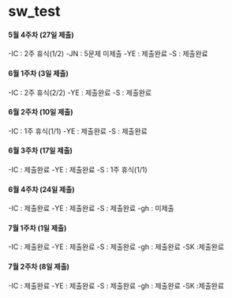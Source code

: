 # sw_test

#### 5월 4주차 (27일 제출)
-IC : 2주 휴식(1/2)
-JN : 5문제 미제출
-YE : 제출완료
-S : 제출완료
  
#### 6월 1주차 (3일 제출)
-IC : 2주 휴식(2/2)
-YE : 제출완료
-S : 제출완료

#### 6월 2주차 (10일 제출)
-IC : 1주 휴식(1/1)
-YE : 제출완료
-S : 제출완료

#### 6월 3주차 (17일 제출)
-IC : 제출완료
-YE : 제출완료
-S : 1주 휴식(1/1)

#### 6월 4주차 (24일 제출)
-IC : 제출완료
-YE : 제출완료
-S : 제출완료
-gh : 미제출  

#### 7월 1주차 (1일 제출)
-IC : 제출완료
-YE : 제출완료
-S : 제출완료
-gh : 제출완료
-SK :제출완료

#### 7월 2주차 (8일 제출)
-IC : 제출완료
-YE : 제출완료
-S : 제출완료
-gh : 제출완료
-SK :제출완료
